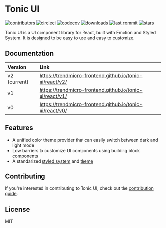 # Tonic UI

[![contributors](https://img.shields.io/github/contributors/trendmicro-frontend/tonic-ui)](https://img.shields.io/github/contributors/trendmicro-frontend/tonic-ui)
[![circleci](https://circleci.com/gh/trendmicro-frontend/tonic-ui.svg?style=svg)](https://circleci.com/gh/trendmicro-frontend/tonic-ui)
[![codecov](https://codecov.io/gh/trendmicro-frontend/tonic-ui/branch/master/graph/badge.svg?token=4HP1CSU87C)](https://codecov.io/gh/trendmicro-frontend/tonic-ui)
[![downloads](https://img.shields.io/npm/dm/@trendmicro/react-styled-ui.svg?style=flat)](https://img.shields.io/npm/dm/@trendmicro/react-styled-ui.svg?style=flat)
[![last commit](https://badgen.net/github/last-commit/trendmicro-frontend/tonic-ui)](https://badgen.net/github/last-commit/trendmicro-frontend/tonic-ui)
[![stars](https://badgen.net/github/stars/trendmicro-frontend/tonic-ui)](https://badgen.net/github/stars/trendmicro-frontend/tonic-ui)

Tonic UI is a UI component library for React, built with Emotion and Styled System. It is designed to be easy to use and easy to customize.

## Documentation

Version | Link
:-- | :--
v2 (current) | https://trendmicro-frontend.github.io/tonic-ui/react/v2/
v1 | https://trendmicro-frontend.github.io/tonic-ui/react/v1/
v0 | https://trendmicro-frontend.github.io/tonic-ui/react/v0/

## Features

* A unified color theme provider that can easily switch between dark and light mode
* Low barriers to customize UI components using building block components
* A standarized [styled system](https://github.com/trendmicro-frontend/tonic-ui/tree/master/packages/styled-system) and [theme](https://github.com/trendmicro-frontend/tonic-ui/tree/master/packages/theme)

## Contributing

If you're interested in contributing to Tonic UI, check out the [contribution guide](https://trendmicro-frontend.github.io/tonic-ui/react/v2/getting-started/contributing).

## License

MIT
